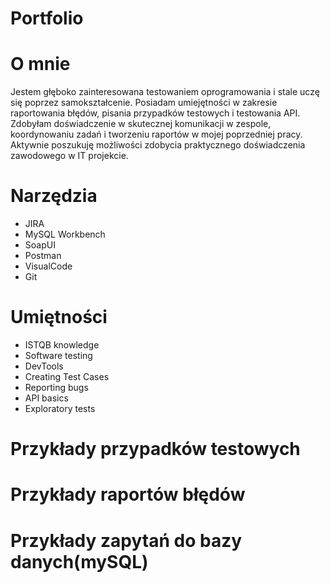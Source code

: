 # Portfolio


# O mnie
Jestem głęboko zainteresowanа testowaniem oprogramowania i stale uczę się poprzez samokształcenie.
Posiadam umiejętności w zakresie raportowania błędów, pisania przypadków testowych i testowania API. Zdobyłam doświadczenie w skutecznej komunikacji w zespole, koordynowaniu zadań i tworzeniu raportów w mojej poprzedniej pracy. 
Aktywnie poszukuję możliwości zdobycia praktycznego doświadczenia zawodowego w IT projekcie.


# Narzędzia
- JIRA
- MySQL Workbench
- SoapUI
- Postman
- VisualCode
- Git

# Umiętności
- ISTQB knowledge
- Software testing
- DevTools
- Creating Test Cases
- Reporting bugs
- API basics
- Exploratory tests

# Przykłady przypadków testowych


# Przykłady raportów błędów


# Przykłady zapytań do bazy danych(mySQL)

  




